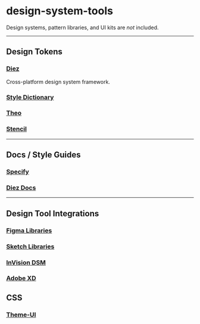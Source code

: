 # design-system-tools
Design systems, pattern libraries, and UI kits are _not_ included.

----
## Design Tokens
### [Diez](https://diez.org)
Cross-platform design system framework.

### [Style Dictionary]()

### [Theo]()

### [Stencil]()

----
## Docs / Style Guides
### [Specify](https://www.specifyapp.com)
### [Diez Docs](https://diez.org)
----
## Design Tool Integrations
### [Figma Libraries]()
### [Sketch Libraries]()
### [InVision DSM]()
### [Adobe XD]()

## CSS
### [Theme-UI]()
